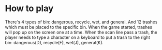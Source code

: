 # How to play
There's 4 types of bin: dangerous, recycle, wet, and general. And 12 trashes which must be placed to the specific bin. When the game started, trashes will pop up on the screen one at a time. When the scan line pass a trash, the player needs to type a character on a keyboard to put a trash to the right bin: dangerous(D), recycle(F), wet(J), general(K).
